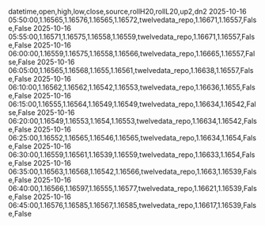 datetime,open,high,low,close,source,rollH20,rollL20,up2,dn2
2025-10-16 05:50:00,1.16565,1.16576,1.16565,1.16572,twelvedata_repo,1.16671,1.16557,False,False
2025-10-16 05:55:00,1.16571,1.16575,1.16558,1.16559,twelvedata_repo,1.16671,1.16557,False,False
2025-10-16 06:00:00,1.16559,1.16575,1.16558,1.16566,twelvedata_repo,1.16665,1.16557,False,False
2025-10-16 06:05:00,1.16565,1.16568,1.1655,1.16561,twelvedata_repo,1.16638,1.16557,False,False
2025-10-16 06:10:00,1.16562,1.16562,1.16542,1.16553,twelvedata_repo,1.16636,1.1655,False,False
2025-10-16 06:15:00,1.16555,1.16564,1.16549,1.16549,twelvedata_repo,1.16634,1.16542,False,False
2025-10-16 06:20:00,1.16549,1.16553,1.1654,1.16553,twelvedata_repo,1.16634,1.16542,False,False
2025-10-16 06:25:00,1.16552,1.16565,1.16546,1.16565,twelvedata_repo,1.16634,1.1654,False,False
2025-10-16 06:30:00,1.16559,1.16561,1.16539,1.16559,twelvedata_repo,1.16633,1.1654,False,False
2025-10-16 06:35:00,1.16563,1.16568,1.16542,1.16566,twelvedata_repo,1.1663,1.16539,False,False
2025-10-16 06:40:00,1.16566,1.16597,1.16555,1.16577,twelvedata_repo,1.16621,1.16539,False,False
2025-10-16 06:45:00,1.16576,1.16585,1.16567,1.16585,twelvedata_repo,1.16617,1.16539,False,False
